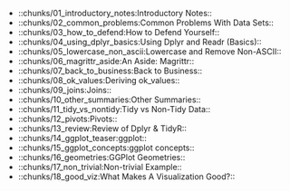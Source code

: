 - ::chunks/01_introductory_notes:Introductory Notes::
- ::chunks/02_common_problems:Common Problems With Data Sets::
- ::chunks/03_how_to_defend:How to Defend Yourself::
- ::chunks/04_using_dplyr_basics:Using Dplyr and Readr (Basics)::
- ::chunks/05_lowercase_non_ascii:Lowercase and Remove Non-ASCII::
- ::chunks/06_magrittr_aside:An Aside: Magrittr::
- ::chunks/07_back_to_business:Back to Business::
- ::chunks/08_ok_values:Deriving ok_values::
- ::chunks/09_joins:Joins::
- ::chunks/10_other_summaries:Other Summaries::
- ::chunks/11_tidy_vs_nontidy:Tidy vs Non-Tidy Data::
- ::chunks/12_pivots:Pivots::
- ::chunks/13_review:Review of Dplyr & TidyR::
- ::chunks/14_ggplot_teaser:ggplot::
- ::chunks/15_ggplot_concepts:ggplot concepts::
- ::chunks/16_geometries:GGPlot Geometries::
- ::chunks/17_non_trivial:Non-trivial Example::
- ::chunks/18_good_viz:What Makes A Visualization Good?::
